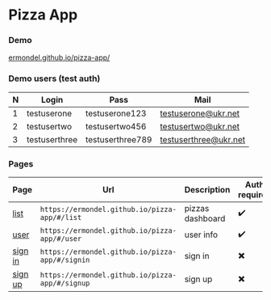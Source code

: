 Pizza App
===============================

### Demo
[ermondel.github.io/pizza-app/](https://ermondel.github.io/pizza-app/)

### Demo users (test auth)

| N | Login | Pass | Mail |
| --- | --- | --- | --- |
| 1 | testuserone | testuserone123 |  testuserone@ukr.net |
| 2 | testusertwo | testusertwo456 |  testusertwo@ukr.net |
| 3 | testuserthree | testuserthree789 |  testuserthree@ukr.net |

### Pages

Page | Url | Description | Auth required |
| --- | --- | --- | --- |
| [list](https://ermondel.github.io/pizza-app/#/list) | `https://ermondel.github.io/pizza-app/#/list` | pizzas dashboard |  :heavy_check_mark: |
| [user](https://ermondel.github.io/pizza-app/#/user) | `https://ermondel.github.io/pizza-app/#/user` | user info |  :heavy_check_mark: |
| [sign in](https://ermondel.github.io/pizza-app/#/signin) | `https://ermondel.github.io/pizza-app/#/signin` | sign in |  :heavy_multiplication_x: |
| [sign up](https://ermondel.github.io/pizza-app/#/signup) | `https://ermondel.github.io/pizza-app/#/signup` | sign up |  :heavy_multiplication_x: |

